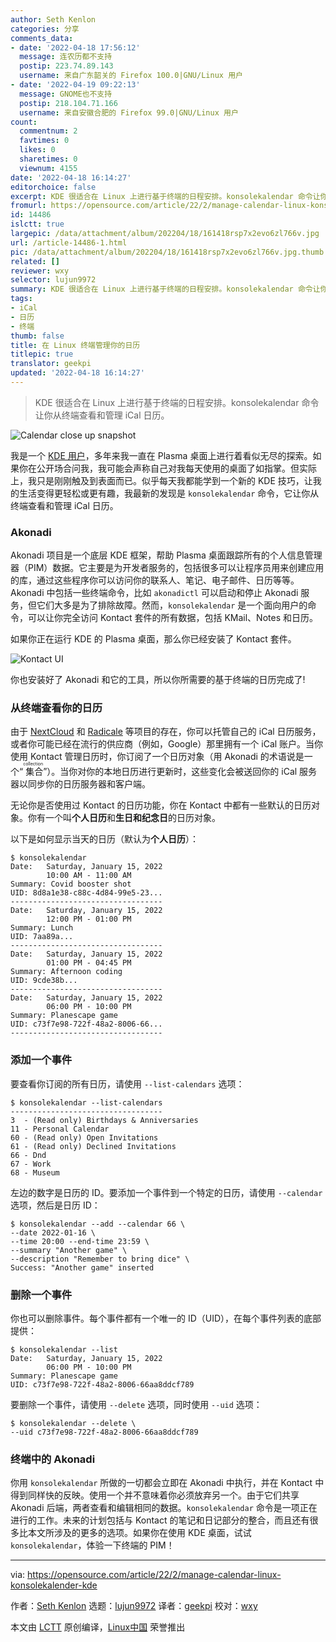 ```yaml
---
author: Seth Kenlon
categories: 分享
comments_data:
- date: '2022-04-18 17:56:12'
  message: 连农历都不支持
  postip: 223.74.89.143
  username: 来自广东韶关的 Firefox 100.0|GNU/Linux 用户
- date: '2022-04-19 09:22:13'
  message: GNOME也不支持
  postip: 218.104.71.166
  username: 来自安徽合肥的 Firefox 99.0|GNU/Linux 用户
count:
  commentnum: 2
  favtimes: 0
  likes: 0
  sharetimes: 0
  viewnum: 4155
date: '2022-04-18 16:14:27'
editorchoice: false
excerpt: KDE 很适合在 Linux 上进行基于终端的日程安排。konsolekalendar 命令让你从终端查看和管理 iCal 日历。
fromurl: https://opensource.com/article/22/2/manage-calendar-linux-konsolekalender-kde
id: 14486
islctt: true
largepic: /data/attachment/album/202204/18/161418rsp7x2evo6zl766v.jpg
url: /article-14486-1.html
pic: /data/attachment/album/202204/18/161418rsp7x2evo6zl766v.jpg.thumb.jpg
related: []
reviewer: wxy
selector: lujun9972
summary: KDE 很适合在 Linux 上进行基于终端的日程安排。konsolekalendar 命令让你从终端查看和管理 iCal 日历。
tags:
- iCal
- 日历
- 终端
thumb: false
title: 在 Linux 终端管理你的日历
titlepic: true
translator: geekpi
updated: '2022-04-18 16:14:27'
---
```



> 
> KDE 很适合在 Linux 上进行基于终端的日程安排。konsolekalendar 命令让你从终端查看和管理 iCal 日历。
> 
> 
> 


![](/data/attachment/album/202204/18/161418rsp7x2evo6zl766v.jpg "Calendar close up snapshot")


我是一个 [KDE 用户](https://opensource.com/article/17/5/7-cool-kde-tweaks-will-improve-your-life)，多年来我一直在 Plasma 桌面上进行着看似无尽的探索。如果你在公开场合问我，我可能会声称自己对我每天使用的桌面了如指掌。但实际上，我只是刚刚触及到表面而已。似乎每天我都能学到一个新的 KDE 技巧，让我的生活变得更轻松或更有趣，我最新的发现是 `konsolekalendar` 命令，它让你从终端查看和管理 iCal 日历。


### Akonadi


Akonadi 项目是一个底层 KDE 框架，帮助 Plasma 桌面跟踪所有的个人信息管理器（PIM）数据。它主要是为开发者服务的，包括很多可以让程序员用来创建应用的库，通过这些程序你可以访问你的联系人、笔记、电子邮件、日历等等。Akonadi 中包括一些终端命令，比如 `akonadictl` 可以启动和停止 Akonadi 服务，但它们大多是为了排除故障。然而，`konsolekalendar` 是一个面向用户的命令，可以让你完全访问 Kontact 套件的所有数据，包括 KMail、Notes 和日历。


如果你正在运行 KDE 的 Plasma 桌面，那么你已经安装了 Kontact 套件。


![Kontact UI](/data/attachment/album/202204/18/161429yz84an34z95cu3il.jpg "Kontact UI")


你也安装好了 Akonadi 和它的工具，所以你所需要的基于终端的日历完成了!


### 从终端查看你的日历


由于 [NextCloud](https://opensource.com/article/21/1/nextcloud-productivity) 和 [Radicale](https://radicale.org/v3.html) 等项目的存在，你可以托管自己的 iCal 日历服务，或者你可能已经在流行的供应商（例如，Google）那里拥有一个 iCal 账户。当你使用 Kontact 管理日历时，你订阅了一个日历对象（用 Akonadi 的术语说是一个“<ruby> 集合 <rt>  collection </rt></ruby>”）。当你对你的本地日历进行更新时，这些变化会被送回你的 iCal 服务器以同步你的日历服务器和客户端。


无论你是否使用过 Kontact 的日历功能，你在 Kontact 中都有一些默认的日历对象。你有一个叫**个人日历**和**生日和纪念日**的日历对象。


以下是如何显示当天的日历（默认为**个人日历**）：



```
$ konsolekalendar
Date:   Saturday, January 15, 2022
        10:00 AM - 11:00 AM
Summary: Covid booster shot
UID: 8d8a1e38-c88c-4d84-99e5-23...
----------------------------------
Date:   Saturday, January 15, 2022
        12:00 PM - 01:00 PM
Summary: Lunch
UID: 7aa89a...
----------------------------------
Date:   Saturday, January 15, 2022
        01:00 PM - 04:45 PM
Summary: Afternoon coding
UID: 9cde38b...
----------------------------------
Date:   Saturday, January 15, 2022
        06:00 PM - 10:00 PM
Summary: Planescape game
UID: c73f7e98-722f-48a2-8006-66...
----------------------------------

```

### 添加一个事件


要查看你订阅的所有日历，请使用 `--list-calendars` 选项：



```
$ konsolekalendar --list-calendars
----------------------------------
3  - (Read only) Birthdays & Anniversaries
11 - Personal Calendar
60 - (Read only) Open Invitations
61 - (Read only) Declined Invitations
66 - Dnd
67 - Work
68 - Museum

```

左边的数字是日历的 ID。要添加一个事件到一个特定的日历，请使用 `--calendar` 选项，然后是日历 ID：



```
$ konsolekalendar --add --calendar 66 \
--date 2022-01-16 \
--time 20:00 --end-time 23:59 \
--summary "Another game" \
--description "Remember to bring dice" \
Success: "Another game" inserted

```

### 删除一个事件


你也可以删除事件。每个事件都有一个唯一的 ID（UID），在每个事件列表的底部提供：



```
$ konsolekalendar --list
Date:   Saturday, January 15, 2022
        06:00 PM - 10:00 PM
Summary: Planescape game
UID: c73f7e98-722f-48a2-8006-66aa8ddcf789

```

要删除一个事件，请使用 `--delete` 选项，同时使用 `--uid` 选项：



```
$ konsolekalendar --delete \
--uid c73f7e98-722f-48a2-8006-66aa8ddcf789

```

### 终端中的 Akonadi


你用 `konsolekalendar` 所做的一切都会立即在 Akonadi 中执行，并在 Kontact 中得到同样快的反映。使用一个并不意味着你必须放弃另一个。由于它们共享 Akonadi 后端，两者查看和编辑相同的数据。`konsolekalendar` 命令是一项正在进行的工作。未来的计划包括与 Kontact 的笔记和日记部分的整合，而且还有很多比本文所涉及的更多的选项。如果你在使用 KDE 桌面，试试 `konsolekalendar`，体验一下终端的 PIM！




---


via: <https://opensource.com/article/22/2/manage-calendar-linux-konsolekalender-kde>


作者：[Seth Kenlon](https://opensource.com/users/seth) 选题：[lujun9972](https://github.com/lujun9972) 译者：[geekpi](https://github.com/geekpi) 校对：[wxy](https://github.com/wxy)


本文由 [LCTT](https://github.com/LCTT/TranslateProject) 原创编译，[Linux中国](https://linux.cn/) 荣誉推出
